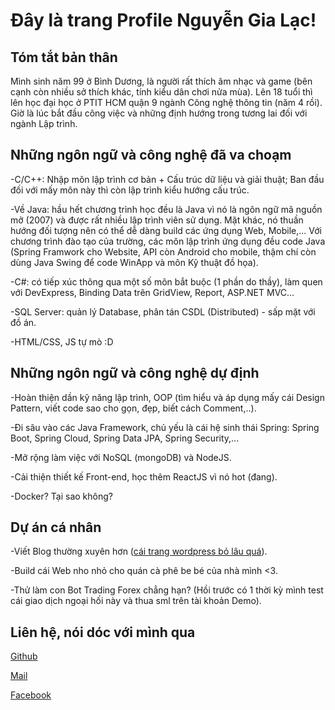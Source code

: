 # Đây là trang Profile Nguyễn Gia Lạc!

## Tóm tắt bản thân
Mình sinh năm 99 ở Bình Dương, là người rất thích âm nhạc và game (bên cạnh còn nhiều sở thích khác, tính kiểu dân chơi nửa mùa). Lên 18 tuổi thì lên học đại học ở PTIT HCM quận 9 ngành Công nghệ thông tin (năm 4 rồi). Giờ là lúc bắt đầu công việc và những định hướng trong tương lai đối với ngành Lập trình. 

## Những ngôn ngữ và công nghệ đã va choạm
-C/C++: Nhập môn lập trình cơ bản + Cấu trúc dữ liệu và giải thuật; Ban đầu đối với mấy môn này thì còn lập trình kiểu hướng cấu trúc.

-Về Java: hầu hết chương trình học đều là Java vì nó là ngôn ngữ mã nguồn mở (2007) và được rất nhiều lập trình viên sử dụng. Mặt khác, nó thuần hướng đối tượng nên có thể dễ dàng build các ứng dụng Web, Mobile,... Với chương trình đào tạo của trường, các môn lập trình ứng dụng đều code Java (Spring Framwork cho Website, API còn Android cho mobile, thậm chí còn dùng Java Swing để code WinApp và môn Kỹ thuật đồ họa).

-C#: có tiếp xúc thông qua một số môn bắt buộc (1 phần do thầy), làm quen với DevExpress, Binding Data trên GridView, Report, ASP.NET MVC...

-SQL Server: quản lý Database, phân tán CSDL (Distributed) - sấp mặt với đồ án.

-HTML/CSS, JS tự mò :D

## Những ngôn ngữ và công nghệ dự định

-Hoàn thiện dần kỹ năng lập trình, OOP (tìm hiểu và áp dụng mấy cái Design Pattern, viết code sao cho gọn, đẹp, biết cách Comment,..).

-Đi sâu vào các Java Framework, chủ yếu là cái hệ sinh thái Spring: Spring Boot, Spring Cloud, Spring Data JPA, Spring Security,...

-Mở rộng làm việc với NoSQL (mongoDB) và NodeJS.

-Cải thiện thiết kế Front-end, học thêm ReactJS vì nó hot (đang).

-Docker? Tại sao không?

## Dự án cá nhân

-Viết Blog thường xuyên hơn ([cái trang wordpress bỏ lâu quá](https://codegl.wordpress.com/)).

-Build cái Web nho nhỏ cho quán cà phê be bé của nhà mình <3.

-Thử làm con Bot Trading Forex chẳng hạn? (Hồi trước có 1 thời kỳ mình test cái giao dịch ngoại hối này và thua sml trên tài khoản Demo).

## Liên hệ, nói dóc với mình qua
[Github](https://github.com/nggialac)

[Mail](nggialac99@gmail.com)

[Facebook](https://www.facebook.com/lacnguyen99) 

